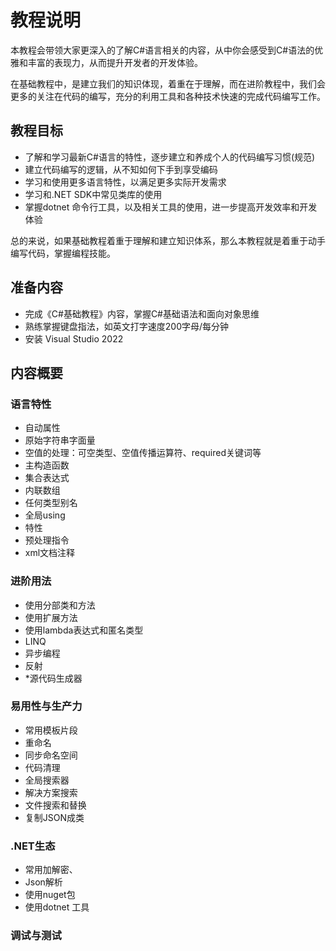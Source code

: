 # 教程说明

本教程会带领大家更深入的了解C#语言相关的内容，从中你会感受到C#语法的优雅和丰富的表现力，从而提升开发者的开发体验。

在基础教程中，是建立我们的知识体现，着重在于理解，而在进阶教程中，我们会更多的关注在代码的编写，充分的利用工具和各种技术快速的完成代码编写工作。

## 教程目标

- 了解和学习最新C#语言的特性，逐步建立和养成个人的代码编写习惯(规范)
- 建立代码编写的逻辑，从不知如何下手到享受编码
- 学习和使用更多语言特性，以满足更多实际开发需求
- 学习和.NET SDK中常见类库的使用
- 掌握dotnet 命令行工具，以及相关工具的使用，进一步提高开发效率和开发体验

总的来说，如果基础教程着重于理解和建立知识体系，那么本教程就是着重于动手编写代码，掌握编程技能。

## 准备内容

- 完成《C#基础教程》内容，掌握C#基础语法和面向对象思维
- 熟练掌握键盘指法，如英文打字速度200字母/每分钟
- 安装 Visual Studio 2022

## 内容概要

### 语言特性

- 自动属性
- 原始字符串字面量
- 空值的处理：可空类型、空值传播运算符、required关键词等
- 主构造函数
- 集合表达式
- 内联数组
- 任何类型别名
- 全局using
- 特性
- 预处理指令
- xml文档注释

### 进阶用法

- 使用分部类和方法
- 使用扩展方法
- 使用lambda表达式和匿名类型
- LINQ
- 异步编程
- 反射
- *源代码生成器

### 易用性与生产力

- 常用模板片段
- 重命名
- 同步命名空间
- 代码清理
- 全局搜索器
- 解决方案搜索
- 文件搜索和替换
- 复制JSON成类

### .NET生态

- 常用加解密、
- Json解析
- 使用nuget包
- 使用dotnet 工具

### 调试与测试
